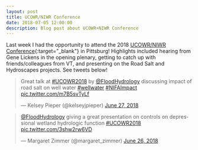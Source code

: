 ```yaml
---
layout: post
title: UCOWR/NIWR Conference
date: 2018-07-05 12:00:00
description: Blog post about UCOWR+NIWR Conference
---
```


Last week I had the opportunity to attend the 2018 [UCOWR/NIWR Conference](http://ucowr.org/conferences/2018-ucowr-conference){:target="\_blank"} in Pittsburg!  Highlights included hearing from Gene Lickens in the opening plenary, getting to catch up with friends/colleagues from VT, and presenting on the Road Salt and Hydroscapes projects. See tweets below!

<blockquote class="twitter-tweet" data-lang="en"><p lang="en" dir="ltr">Great talk at <a href="https://twitter.com/hashtag/UCOWR2018?src=hash&amp;ref_src=twsrc%5Etfw">#UCOWR2018</a> by <a href="https://twitter.com/FloodHydrology?ref_src=twsrc%5Etfw">@FloodHydrology</a> discussing impact of road salt on well water <a href="https://twitter.com/hashtag/wellwater?src=hash&amp;ref_src=twsrc%5Etfw">#wellwater</a> <a href="https://twitter.com/hashtag/NIFAImpact?src=hash&amp;ref_src=twsrc%5Etfw">#NIFAImpact</a> <a href="https://t.co/m7B5svTyLf">pic.twitter.com/m7B5svTyLf</a></p>&mdash; Kelsey Pieper (@kelseyjpieper) <a href="https://twitter.com/kelseyjpieper/status/1012121541063168001?ref_src=twsrc%5Etfw">June 27, 2018</a></blockquote>
<script async src="https://platform.twitter.com/widgets.js" charset="utf-8"></script>

<blockquote class="twitter-tweet" data-lang="en"><p lang="en" dir="ltr">⁦<a href="https://twitter.com/FloodHydrology?ref_src=twsrc%5Etfw">@FloodHydrology</a>⁩ giving a great presentation on controls on depressional wetland hydrologic function <a href="https://twitter.com/hashtag/UCOWR2018?src=hash&amp;ref_src=twsrc%5Etfw">#UCOWR2018</a> <a href="https://t.co/3shw2rw6VD">pic.twitter.com/3shw2rw6VD</a></p>&mdash; Margaret Zimmer (@margaret_zimmer) <a href="https://twitter.com/margaret_zimmer/status/1011703849105657857?ref_src=twsrc%5Etfw">June 26, 2018</a></blockquote>
<script async src="https://platform.twitter.com/widgets.js" charset="utf-8"></script>
